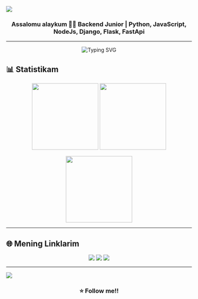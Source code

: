 <!-- Banner -->
<img src="https://capsule-render.vercel.app/api?type=waving&color=gradient&height=180&section=header&text=👋%20Salom%2C%20men%20Bahodirbek!&fontSize=40&fontColor=fff&animation=twinkling&fontAlignY=35" />

<h3 align="center">Assalomu alaykum 👨‍💻  
Backend Junior | Python, JavaScript, NodeJs, Django, Flask, FastApi</h3>

---

<!-- Typing SVG -->
<p align="center">
  <img src="https://readme-typing-svg.demolab.com?font=Fira+Code&size=22&pause=1000&color=00FFEA&center=true&vCenter=true&width=600&lines=Node.js+%7C+PostgreSQL+%7C+Linux+%7C+JavaScript;Python+%7C+Django+%7C+FastAPI+%7C+Flask;Kiberxavfsizlik+meni+ruh+lantiradi;O‘rganish+hech+qachon+to‘xtamaydi;Hayot+bu+kod,+kod+bu+hayot!+🔥" alt="Typing SVG" />
</p>



## 📊 Statistikam
<p align="center">
  <img src="https://github-readme-stats.vercel.app/api?username=bahodirbekqosimov&show_icons=true&theme=tokyonight&hide_border=true&border_radius=20" height="180"/>
  <img src="https://github-readme-stats.vercel.app/api/top-langs/?username=bahodirbekqosimov&layout=compact&theme=tokyonight&hide_border=true&border_radius=20" height="180"/>
</p>

<p align="center">
  <img src="https://streak-stats.demolab.com?user=bahodirbekqosimov&theme=tokyonight&hide_border=true&border_radius=20" height="180"/>
</p>

---


## 🌐 Mening Linklarim
<p align="center">
  <a href="https://t.me/bahodirbekqosimov"><img src="https://img.shields.io/badge/Telegram-2CA5E0?style=for-the-badge&logo=telegram&logoColor=white"></a>
  <a href="mailto:bahodirbek20090405@gmail.com"><img src="https://img.shields.io/badge/Email-D14836?style=for-the-badge&logo=gmail&logoColor=white"></a>
  <a href="https://bahodirbek.uz"><img src="https://img.shields.io/badge/Portfolio-000000?style=for-the-badge&logo=vercel&logoColor=white"></a>
</p>

---

<img src="https://capsule-render.vercel.app/api?type=waving&color=gradient&height=120&section=footer"/>
<h3 align="center">⭐️ Follow me!!</h3>


